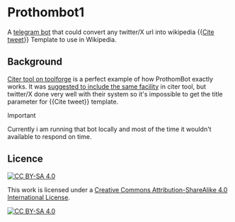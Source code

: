 # Prothombot1
A [telegram bot](https://t.me/prothom1bot) that could convert any twitter/X url into wikipedia {{[Cite tweet](https://en.wikipedia.org/wiki/Template:Cite_tweet)}} Template to use in Wikipedia.
## Background
[Citer tool on toolforge](https://citer.toolforge.org/) is a perfect example of how ProthomBot exactly works. It was [suggested to include the same facility](https://meta.wikimedia.org/wiki/User_talk:Dalba#Suggestion_to_include_tweeter_template) in citer tool, but twitter/X done very well with their system so it's impossible to get the title parameter for {{Cite tweet}} template.
> [!IMPORTANT]
> Currently i am running that bot locally and most of the time it wouldn't available to respond on time.

## Licence
[![CC BY-SA 4.0][cc-by-sa-shield]][cc-by-sa]

This work is licensed under a
[Creative Commons Attribution-ShareAlike 4.0 International License][cc-by-sa].

[![CC BY-SA 4.0][cc-by-sa-image]][cc-by-sa]

[cc-by-sa]: http://creativecommons.org/licenses/by-sa/4.0/
[cc-by-sa-image]: https://licensebuttons.net/l/by-sa/4.0/88x31.png
[cc-by-sa-shield]: https://img.shields.io/badge/License-CC%20BY--SA%204.0-lightgrey.svg
